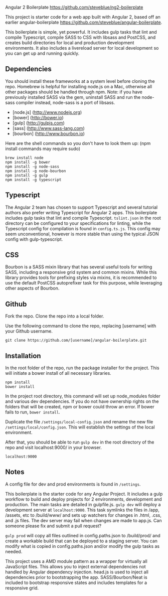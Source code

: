 Angular 2 Boilerplate
https://github.com/steveblue/ng2-boilerplate

This project is starter code for a web app built with Angular 2, based off an earlier angular-boilerplate https://github.com/steveblue/angular-boilerplate.

This boilerplate is simple, yet powerful. It includes gulp tasks that lint and compile Typescript, compile SASS to CSS with libsass and PostCSS, and creates build directories for local and production development environments. It also includes a livereload server for local development so you can get up and running quickly.

## Dependencies ##

You should install these frameworks at a system level before cloning the repo. Homebrew is helpful for installing node.js on a Mac, otherwise all other packages should be handled through npm. Note: if you have previously installed SASS via the gem, uninstall SASS and run the node-sass compiler instead, node-sass is a port of libsass.

* [node.js] (http://www.nodejs.org)
* [bower] (http://bower.io)
* [gulp] (http://gulpjs.com)
* [sass] (http://www.sass-lang.com)
* [bourbon] (http://www.bourbon.io)


Here are the shell commands so you don't have to look them up: (npm install commands may require sudo)

```
brew install node
npm install -g bower
npm install -g node-sass
npm install -g node-bourbon
npm install -g gulp
npm install -g typescript
```

## Typescript ##

The Angular 2 team has chosen to support Typescript and several tutorial authors also prefer writing Typescript for Angular 2 apps. This boilerplate includes gulp tasks that lint and compile Typescript. `tslint.json` in the root directory can be configured to your specifications for linting, while the Typescript config for compilation is found in `config.ts.js`. This config may seem unconventional, however is more stable than using the typical JSON config with gulp-typescript.

## CSS ##

Bourbon is a SASS mixin library that has several useful tools for writing SASS, including a responsive grid system and common mixins. While this library provides tools for prefixing styles via mixins, it is recommended to use the default PostCSS autoprefixer task for this purpose, while leveraging other aspects of Bourbon.

## Github ##

Fork the repo.
Clone the repo into a local folder.

Use the following command to clone the repo, replacing [username] with your Github username.

```
git clone https://github.com/[username]/angular-boilerplate.git
```


## Installation ##

In the root folder of the repo, run the package installer for the project. This will initiate a bower install of all necessary libraries.

```
npm install
bower install
```

In the project root directory, this command will set up node_modules folder and various dev dependencies. If you do not have ownership rights on the folders that will be created, npm or bower could throw an error. If bower fails to run, `bower install`.


Duplicate the file `/settings/local-config.json` and rename the new file `/settings/local/config.json`. This will establish the settings of the local environment.

After that, you should be able to run `gulp dev` in the root directory of the repo and visit localhost:9000/ in your browser.

```
localhost:9000
```

## Notes ##

A config file for dev and prod environments is found in `/settings`.

This boilerplate is the starter code for any Angular Project. It includes a gulp workflow to build and deploy projects for 2 environments, development and production. The main tasks are detailed in gulpfile.js. `gulp dev` will deploy a development server at `localhost:9000`. This task symlinks the files in /app, /assets, etc to /build/www/ and sets up watchers for changes in .html, .css, and .js files. The dev server may fail when changes are made to app.js. Can someone please fix and submit a pull request?

`gulp prod` will copy all files outlined in config.paths.json to /build/prod/ and create a workable build that can be deployed to a staging server. You can modify what is copied in config.paths.json and/or modify the gulp tasks as needed.

This project uses a AMD module pattern as a wrapper for virtually all JavaScript files. This allows you to inject external dependencies not handled by Angular dependency injection. head.js is used to inject all dependencies prior to bootstrapping the app. SASS/Bourbon/Neat is included to bootstrap responsive states and includes templates for a responsive grid.
